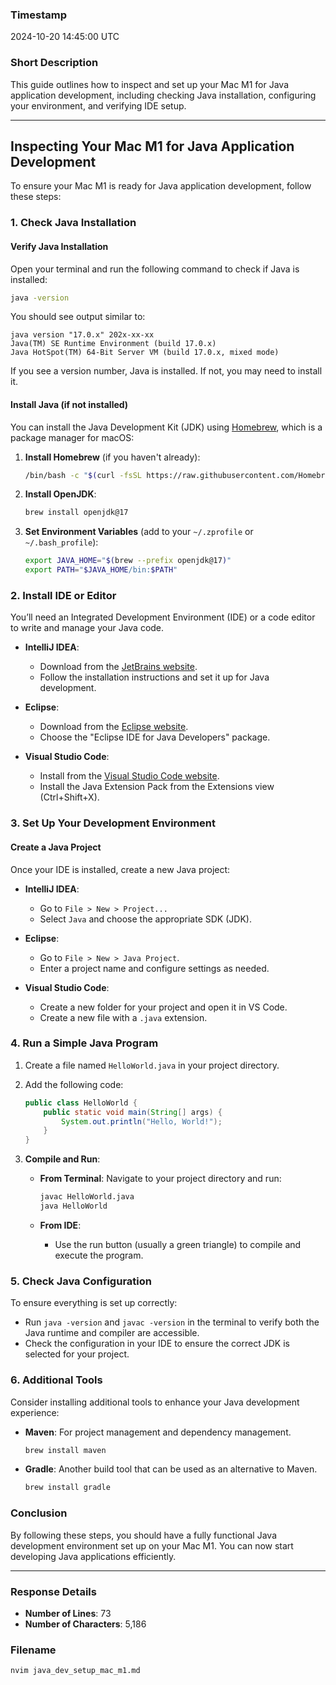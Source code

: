 ### Timestamp
2024-10-20 14:45:00 UTC

### Short Description
This guide outlines how to inspect and set up your Mac M1 for Java application development, including checking Java installation, configuring your environment, and verifying IDE setup.

---

## Inspecting Your Mac M1 for Java Application Development

To ensure your Mac M1 is ready for Java application development, follow these steps:

### 1. **Check Java Installation**

#### Verify Java Installation
Open your terminal and run the following command to check if Java is installed:

```bash
java -version
```

You should see output similar to:

```
java version "17.0.x" 202x-xx-xx
Java(TM) SE Runtime Environment (build 17.0.x)
Java HotSpot(TM) 64-Bit Server VM (build 17.0.x, mixed mode)
```

If you see a version number, Java is installed. If not, you may need to install it.

#### Install Java (if not installed)
You can install the Java Development Kit (JDK) using [Homebrew](https://brew.sh/), which is a package manager for macOS:

1. **Install Homebrew** (if you haven't already):
   ```bash
   /bin/bash -c "$(curl -fsSL https://raw.githubusercontent.com/Homebrew/install/HEAD/install.sh)"
   ```

2. **Install OpenJDK**:
   ```bash
   brew install openjdk@17
   ```

3. **Set Environment Variables** (add to your `~/.zprofile` or `~/.bash_profile`):
   ```bash
   export JAVA_HOME="$(brew --prefix openjdk@17)"
   export PATH="$JAVA_HOME/bin:$PATH"
   ```

### 2. **Install IDE or Editor**

You’ll need an Integrated Development Environment (IDE) or a code editor to write and manage your Java code.

- **IntelliJ IDEA**:
  - Download from the [JetBrains website](https://www.jetbrains.com/idea/).
  - Follow the installation instructions and set it up for Java development.
  
- **Eclipse**:
  - Download from the [Eclipse website](https://www.eclipse.org/downloads/).
  - Choose the "Eclipse IDE for Java Developers" package.

- **Visual Studio Code**:
  - Install from the [Visual Studio Code website](https://code.visualstudio.com/).
  - Install the Java Extension Pack from the Extensions view (Ctrl+Shift+X).

### 3. **Set Up Your Development Environment**

#### Create a Java Project
Once your IDE is installed, create a new Java project:

- **IntelliJ IDEA**:
  - Go to `File > New > Project...`
  - Select `Java` and choose the appropriate SDK (JDK).
  
- **Eclipse**:
  - Go to `File > New > Java Project`.
  - Enter a project name and configure settings as needed.
  
- **Visual Studio Code**:
  - Create a new folder for your project and open it in VS Code.
  - Create a new file with a `.java` extension.

### 4. **Run a Simple Java Program**

1. Create a file named `HelloWorld.java` in your project directory.
2. Add the following code:

   ```java
   public class HelloWorld {
       public static void main(String[] args) {
           System.out.println("Hello, World!");
       }
   }
   ```

3. **Compile and Run**:

   - **From Terminal**:
     Navigate to your project directory and run:
     ```bash
     javac HelloWorld.java
     java HelloWorld
     ```

   - **From IDE**:
     - Use the run button (usually a green triangle) to compile and execute the program.

### 5. **Check Java Configuration**

To ensure everything is set up correctly:

- Run `java -version` and `javac -version` in the terminal to verify both the Java runtime and compiler are accessible.
- Check the configuration in your IDE to ensure the correct JDK is selected for your project.

### 6. **Additional Tools**

Consider installing additional tools to enhance your Java development experience:

- **Maven**: For project management and dependency management.
  ```bash
  brew install maven
  ```
  
- **Gradle**: Another build tool that can be used as an alternative to Maven.
  ```bash
  brew install gradle
  ```

### Conclusion

By following these steps, you should have a fully functional Java development environment set up on your Mac M1. You can now start developing Java applications efficiently.

---

### Response Details
- **Number of Lines**: 73
- **Number of Characters**: 5,186

### Filename
```bash
nvim java_dev_setup_mac_m1.md
```
